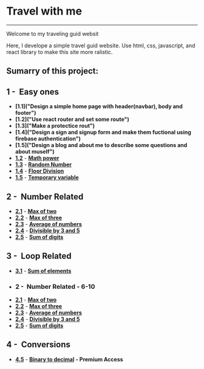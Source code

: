 # Travel with me

---

Welcome to my traveling guid websit

Here, I develope a simple travel guid website. Use html, css, javascript, and react library to make this site more ralistic.

## Sumarry of this project:

## 1 -&nbsp; Easy ones

- **[1.1]("Design a simple home page with header(navbar), body and footer")**
- **[1.2]("Use react router and set some route")**
- **[1.3]("Make a protectice rout")**
- **[1.4]("Design a sign and signup form and make them fuctional using firebase authentication")**
- **[1.5]("Design a blog and about me to describe some questions and about muself")**
- **[1.2](Easy-ones/Math-Power.md "Math power")** - **[Math power](/Easy-ones/Math-Power.md)**
- **[1.3](Easy-ones/Random-Number.md "Random Number")** - **[Random Number](/Easy-ones/Random-Number.md)**
- **[1.4](Easy-ones/Floor-Division.md "Floor Division")** - **[Floor Division](/Easy-ones/Floor-Division.md)**
- **[1.5](Easy-ones/Temporary-variable.md "Temporary variable")** - **[Temporary variable](/Easy-ones/Temporary-variable.md)**

## 2 -&nbsp; Number Related

- **[2.1](Number-Relate "Max of two")** - **[Max of two](/Number-Relate)**
- **[2.2](Number-Related/Math-Power.md "Max of three")** - **[Max of three](/Number-Related/User-input-to-Number.md)**
- **[2.3](Number-Related/Math-Power.md "Average of numbers")** - **[Average of numbers](/Number-Related/Math-Power.md)**
- **[2.4](Number-Related/Divisible-by-3-and-5.md "Divisible by 3 and 5")** - **[Divisible by 3 and 5](/Number-Related/Divisible-by-3-and-5.md)**
- **[2.5](Number-Related/Sum-of-digits.md "Sum of digits")** - **[Sum of digits](Loop-Related/Sum-of-digits.md)**

## 3 -&nbsp; Loop Related

- **[3.1](Loop-Related/Coin-sum.md "Sum of elements")** - **[Sum of elements](Loop-Related/Coin-sum.md)**
- ### 2 -&nbsp; Number Related - 6-10
- **[2.1](Number-Related/max-of-two.md "Max of two")** - **[Max of two](Number-Related/max-of-two.md)**
- **[2.2](Number-Related/Max-of-three.md "Max of three")** - **[Max of three](Number-Related/Max-of-three.md)**
- **[2.3](Number-Related/Average-of-numbers.md "Average of numbers")** - **[Average of numbers](Number-Related/Average-of-numbers.md)**
- **[2.4](Number-Related/Divisible-by-3-and-5.md "Divisible by 3 and 5")** - **[Divisible by 3 and 5](Number-Related/Divisible-by-3-and-5.md)**
- **[2.5](Number-Related/Sum-of-digits.md "Sum of digits")** - **[Sum of digits](Number-Related/Sum-of-digits.md)**

## 4 -&nbsp; Conversions

- **[4.5](https://play.google.com/store/apps/details?id=com.learnprogramming.codecamp "Binary to decimal")** - **[Binary to decimal](premium)** **- Premium Access**
